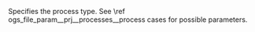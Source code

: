 Specifies the process type. See \ref ogs_file_param__prj__processes__process cases for possible parameters.
